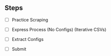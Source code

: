 
## Steps
- [ ] Practice Scraping
- [ ] Express Process (No Configs) (Iterative CSVs)
- [ ] Extract Configs
- [ ] Submit



